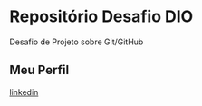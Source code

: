 # Repositório Desafio DIO
Desafio de Projeto sobre Git/GitHub

## Meu Perfil
[linkedin](https://www.linkedin.com/in/nelson-hernanez-guerra-749a91b5/)
